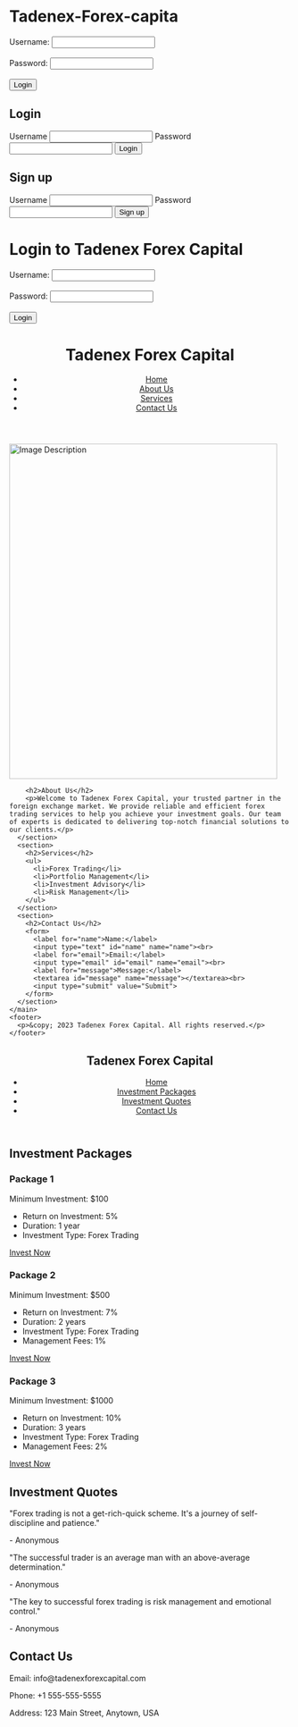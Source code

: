 # Tadenex-Forex-capita
<?php
session_start();
$error_message = '';
if ($_SERVER['REQUEST_METHOD'] === 'POST') {
    // Check if the user has entered a username and password
    if (empty($_POST['username']) || empty($_POST['password'])) {
        $error_message = 'Please enter both username and password';
    } else {
        // Validate the user's credentials against your database
        $username = $_POST['username'];
        $password = $_POST['password'];
        // Example SQL statement to check the user's credentials:
        // SELECT * FROM users WHERE username = '$username' AND password = '$password';
        // If the user is found, set the session variable to indicate that they are logged in
        // Example code: $_SESSION['user_id'] = $user_id;
        // Otherwise, set an error message
        $error_message = 'Invalid username or password';
    }
}
?>
<form action="login.php" method="POST">
    <label for="username">Username:</label>
    <input type="text" id="username" name="username" required><br><br>
    <label for="password">Password:</label>
    <input type="password" id="password" name="password" required><br><br>
    <input type="submit" name="login" value="Login">
</form>
<?php
session_start();
if (!isset($_SESSION['user_id'])) {
    header('Location: login.php');
    exit;
}
?>

<!DOCTYPE html>
<html>
  <head>
    <title>Tadenex Forex Capital>
<!DOCTYPE html>
<html>
<head>
	<meta charset="UTF-8">
	<title>Login Page</title>
	<link rel="stylesheet" href="style.css">
</head>
<body>
	<div class="container">
		<form id="login-form">
			<h2>Login</h2>
			<label for="username">Username</label>
			<input type="text" id="username" name="username" required>
			<label for="password">Password</label>
			<input type="password" id="password" name="password" required>
			<button type="submit">Login</button>
		</form>
		<form id="signup-form">
			<h2>Sign up</h2>
			<label for="new-username">Username</label>
			<input type="text" id="new-username" name="new-username" required>
			<label for="new-password">Password</label>
			<input type="password" id="new-password" name="new-password" required>
			<button type="submit">Sign up</button>
		</form>
<!DOCTYPE html>
<html>
  <head>
    <title>Tadenex Forex Capital - Login</title>
    <meta charset="UTF-8">
    <meta name="viewport" content="width=device-width, initial-scale=1.0">
  </head>
  <body>
    <h1>Login to Tadenex Forex Capital</h1>
    <?php if (isset($error_message)): ?>
      <p><?php echo $error_message; ?></p>
    <?php endif; ?>
    <form action="login.php" method="POST">
      <label for="username">Username:</label>
      <input type="text" id="username" name="username" required><br><br>
      <label for="password">Password:</label>
      <input type="password" id="password" name="password" required><br><br>
      <input type="submit" value="Login">
    </form>
  </body>
</html>
<!DOCTYPE html>
<html>
  <head>
    <title>Tadenex Forex Capital</title>
  </head>
  <body>
    <header>
      <h1>Tadenex Forex Capital</h1>
      <nav>
        <ul>
          <li><a href="#">Home</a></li>
          <li><a href="#">About Us</a></li>
          <li><a href="#">Services</a></li>
          <li><a href="#">Contact Us</a></li>
        </ul>
      </nav>
    </header>
    <main>
      <section>
<img src="/Pictures/facebook/1682519052255.jpg" alt="Image Description" width="480" height="600">

        <h2>About Us</h2>
        <p>Welcome to Tadenex Forex Capital, your trusted partner in the foreign exchange market. We provide reliable and efficient forex trading services to help you achieve your investment goals. Our team of experts is dedicated to delivering top-notch financial solutions to our clients.</p>
      </section>
      <section>
        <h2>Services</h2>
        <ul>
          <li>Forex Trading</li>
          <li>Portfolio Management</li>
          <li>Investment Advisory</li>
          <li>Risk Management</li>
        </ul>
      </section>
      <section>
        <h2>Contact Us</h2>
        <form>
          <label for="name">Name:</label>
          <input type="text" id="name" name="name"><br>
          <label for="email">Email:</label>
          <input type="email" id="email" name="email"><br>
          <label for="message">Message:</label>
          <textarea id="message" name="message"></textarea><br>
          <input type="submit" value="Submit">
        </form>
      </section>
    </main>
    <footer>
      <p>&copy; 2023 Tadenex Forex Capital. All rights reserved.</p>
    </footer>
  </body>
</html><!DOCTYPE html>
<html lang="en">
<head>
	<meta charset="UTF-8">
	<meta name="viewport" content="width=device-width, initial-scale=1.0">
	<title>Tadenex Forex Capital</title>
	<link rel="stylesheet" href="style.css">
</head>
<body>
	<header>
		<h1>Tadenex Forex Capital</h1>
		<nav>
			<ul>
				<li><a href="#">Home</a></li>
				<li><a href="#">Investment Packages</a></li>
				<li><a href="#">Investment Quotes</a></li>
				<li><a href="#">Contact Us</a></li>
			</ul>
		</nav>
	</header>
	<main>
		<section id="packages">
			<h2>Investment Packages</h2>
			<div class="package">
				<h3>Package 1</h3>
				<p>Minimum Investment: $100</p>
				<ul>
					<li>Return on Investment: 5%</li>
					<li>Duration: 1 year</li>
					<li>Investment Type: Forex Trading</li>
				</ul>
				<a href="#" class="btn">Invest Now</a>
			</div>
			<div class="package">
				<h3>Package 2</h3>
				<p>Minimum Investment: $500</p>
				<ul>
					<li>Return on Investment: 7%</li>
					<li>Duration: 2 years</li>
					<li>Investment Type: Forex Trading</li>
					<li>Management Fees: 1%</li>
				</ul>
				<a href="#" class="btn">Invest Now</a>
			</div>
			<div class="package">
				<h3>Package 3</h3>
				<p>Minimum Investment: $1000</p>
				<ul>
					<li>Return on Investment: 10%</li>
					<li>Duration: 3 years</li>
					<li>Investment Type: Forex Trading</li>
					<li>Management Fees: 2%</li>
				</ul>
				<a href="#" class="btn">Invest Now</a>
			</div>
		</section>
		<section id="quotes">
			<h2>Investment Quotes</h2>
			<div class="quote">
				<p>"Forex trading is not a get-rich-quick scheme. It's a journey of self-discipline and patience."</p>
				<p>- Anonymous</p>
			</div>
			<div class="quote">
				<p>"The successful trader is an average man with an above-average determination."</p>
				<p>- Anonymous</p>
			</div>
			<div class="quote">
				<p>"The key to successful forex trading is risk management and emotional control."</p>
				<p>- Anonymous</p>
			</div>
		</section>
	</main>
	<footer>
		<h2>Contact Us</h2>
		<p>Email: info@tadenexforexcapital.com</p>
		<p>Phone: +1 555-555-5555</p>
		<p>Address: 123 Main Street, Anytown, USA</p>
	</
